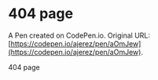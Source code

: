 # 404 page

A Pen created on CodePen.io. Original URL: [https://codepen.io/ajerez/pen/aOmJew](https://codepen.io/ajerez/pen/aOmJew).

404 page
